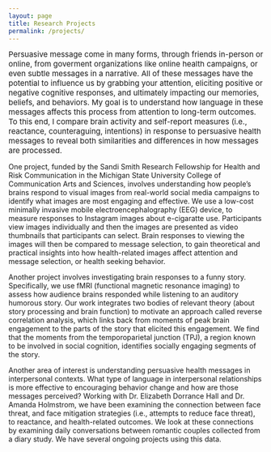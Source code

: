 ```yaml
---
layout: page
title: Research Projects
permalink: /projects/
---
```


<span style="font-size: 15px !important;">Persuasive message come in many forms, through friends in-person or online, from goverment organizations like online health campaigns, or even subtle messages in a narrative. All of these messages have the potential to influence us by grabbing your attention, eliciting positive or negative cognitive responses, and ultimately impacting our memories, beliefs, and behaviors. My goal is to understand how language in these messages affects this process from attention to long-term outcomes. To this end, I compare brain activity and self-report measures (i.e., reactance, counteraguing, intentions) in response to persuasive health messages to reveal both similarities and differences in how messages are processed. </span>

One project, funded by the Sandi Smith Research Fellowship for Health and Risk Communication in the Michigan State University College of Communication Arts and Sciences, involves understanding how people’s brains respond to visual images from real-world social media campaigns to identify what images are most engaging and effective. We use a low-cost minimally invasive mobile electroencephalography (EEG) device, to measure responses to Instagram images about e-cigaratte use. Participants view images individually and then the images are presented as video thumbnails that participants can select. Brain responses to viewing the images will then be compared to message selection, to gain theoretical and practical insights into how health-related images affect attention and message selection, or health seeking behavior. 

Another project involves investigating brain responses to a funny story. Specifically, we use fMRI (functional magnetic resonance imaging) to assess how audience brains responded while listening to an auditory humorous story. Our work integrates two bodies of relevant theory (about story processing and brain function) to motivate an approach called reverse correlation analysis, which links back from moments of peak brain engagement to the parts of the story that elicited this engagement. We find that the moments from the temporoparietal junction (TPJ), a region known to be involved in social cognition, identifies socially engaging segments of the story.

Another area of interest is understanding persuasive health messages in interpersonal contexts. What type of language in interpersonal relationships is more effective to encouraging behavior change and how are those messages perceived? Working with Dr. Elizabeth Dorrance Hall and Dr. Amanda Holmstrom, we have been examining the connection between face threat, and face mitigation strategies (i.e., attempts to reduce face threat), to reactance, and health-related outcomes. We look at these connections by examining daily conversations between romantic couples collected from a diary study. We have several ongoing projects using this data.
